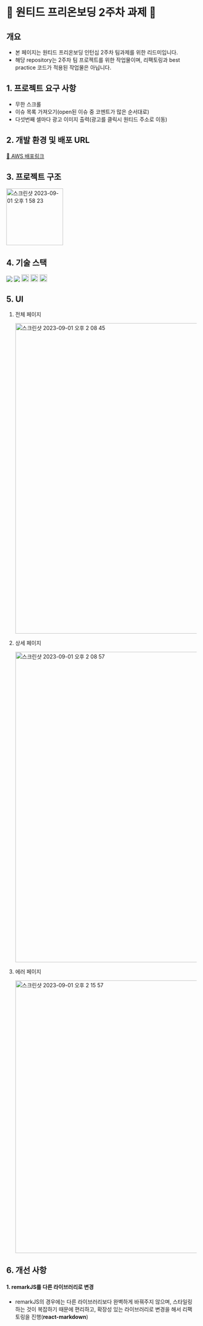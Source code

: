 # 👹 원티드 프리온보딩 2주차 과제 👹

## 개요

- 본 페이지는 원티드 프리온보딩 인턴십 2주차 팀과제를 위한 리드미입니다.
- 해당 repository는 2주차 팀 프로젝트를 위한 작업물이며, 리팩토링과 best practice 코드가 적용된 작업물은 아닙니다.

## 1. 프로젝트 요구 사항

- 무한 스크롤
- 이슈 목록 가져오기(open된 이슈 중 코멘트가 많은 순서대로)
- 다섯번째 셀마다 광고 이미지 출력(광고를 클릭시 원티드 주소로 이동)

## 2. 개발 환경 및 배포 URL

[🔗 AWS 배포링크](http://wanted-aws-self-study.s3-website.ap-northeast-2.amazonaws.com/)

## 3. 프로젝트 구조

<img width="150" alt="스크린샷 2023-09-01 오후 1 58 23" src="https://github.com/SeungGukYoo/study/assets/119836116/c065e659-b9d2-4af4-be9c-0f6f56f3fbc0">

## 4. 기술 스택

<img src="https://img.shields.io/badge/JavaScript-F7DF1E?style=flat-square&logo=javascript&logoColor=black"/> <img src="https://img.shields.io/badge/React-61DAFB?style=flat-square&logo=React&logoColor=black"/> <img height=20 src="https://img.shields.io/badge/redux-toolkit-764ABC?style=for-the-badge&logo=redux&logoColor=white"> <img height=20 src="https://img.shields.io/badge/styled-components-DB7093?style=for-the-badge&logo=styledcomponents&logoColor=white"> <img 
 height=20 src="https://img.shields.io/badge/amazonaws-232F3E?style=for-the-badge&logo=amazonaws&logoColor=white">

## 5. UI

1. 전체 페이지
   
   <img width="820" alt="스크린샷 2023-09-01 오후 2 08 45" src="https://github.com/SeungGukYoo/study/assets/119836116/4250d2cc-c4fe-4b69-b18a-4bf5ebd5e5f6">

2. 상세 페이지

   <img width="820" alt="스크린샷 2023-09-01 오후 2 08 57" src="https://github.com/SeungGukYoo/study/assets/119836116/011cbf53-fda0-46d7-bcd5-8366da3100f2">

3. 에러 페이지

   <img width="720" alt="스크린샷 2023-09-01 오후 2 15 57" src="https://github.com/SeungGukYoo/study/assets/119836116/e662f84c-9bf0-4587-a41b-dc1497060a93">

## 6. 개선 사항

#### 1. remarkJS를 다른 라이브러리로 변경

- remarkJS의 경우에는 다른 라이브러리보다 완벽하게 바꿔주지 않으며, 스타일링 하는 것이 복잡하기 때문에 편리하고, 확장성 있는 라이브러리로 변경을 해서 리팩토링을 진행(**react-markdown**)

